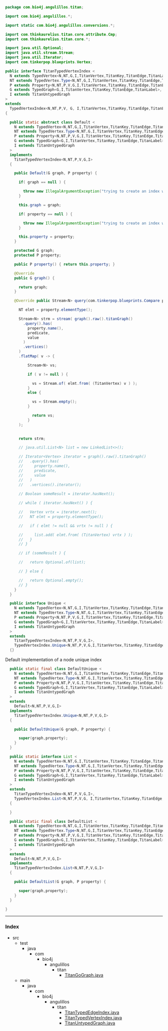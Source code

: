
```java
package com.bio4j.angulillos.titan;

import com.bio4j.angulillos.*;

import static com.bio4j.angulillos.conversions.*;

import com.thinkaurelius.titan.core.attribute.Cmp;
import com.thinkaurelius.titan.core.*;

import java.util.Optional;
import java.util.stream.Stream;
import java.util.Iterator;
import com.tinkerpop.blueprints.Vertex;

public interface TitanTypedVertexIndex <
  N extends TypedVertex<N,NT,G,I,TitanVertex,TitanKey,TitanEdge,TitanLabel>,
  NT extends TypedVertex.Type<N,NT,G,I,TitanVertex,TitanKey,TitanEdge,TitanLabel>,
  P extends Property<N,NT,P,V,G,I,TitanVertex,TitanKey,TitanEdge,TitanLabel>, V,
  G extends TypedGraph<G,I,TitanVertex,TitanKey,TitanEdge,TitanLabel>,
  I extends TitanUntypedGraph
> 
extends 
  TypedVertexIndex<N,NT,P,V, G, I,TitanVertex,TitanKey,TitanEdge,TitanLabel>
{

  public static abstract class Default <
    N extends TypedVertex<N,NT,G,I,TitanVertex,TitanKey,TitanEdge,TitanLabel>,
    NT extends TypedVertex.Type<N,NT,G,I,TitanVertex,TitanKey,TitanEdge,TitanLabel>,
    P extends Property<N,NT,P,V,G,I,TitanVertex,TitanKey,TitanEdge,TitanLabel>, V,
    G extends TypedGraph<G,I,TitanVertex,TitanKey,TitanEdge,TitanLabel>,
    I extends TitanUntypedGraph
  > 
  implements 
    TitanTypedVertexIndex<N,NT,P,V,G,I>
  {

    public Default(G graph, P property) {

      if( graph == null ) {

        throw new IllegalArgumentException("trying to create an index with a null graph");
      }

      this.graph = graph;

      if( property == null ) {

        throw new IllegalArgumentException("trying to create an index with a null property");
      }

      this.property = property;
    }

    protected G graph;
    protected P property;

    public P property() { return this.property; }

    @Override
    public G graph() {

      return graph;
    }

    @Override public Stream<N> query(com.tinkerpop.blueprints.Compare predicate, V value) {

      NT elmt = property.elementType();

      Stream<N> strm = stream( graph().raw().titanGraph()
        .query().has(
          property.name(),
          predicate,
          value
        )
        .vertices()
      )
      .flatMap( v -> {

          Stream<N> vs;

          if ( v != null ) {

            vs = Stream.of( elmt.from( (TitanVertex) v ) );
          }
          else {

            vs = Stream.empty();
          }

            return vs;
          }
      );
          

      return strm;

      // java.util.List<N> list = new LinkedList<>();

      // Iterator<Vertex> iterator = graph().raw().titanGraph()
      //   .query().has(
      //     property.name(),
      //     predicate,
      //     value
      //   )
      //   .vertices().iterator();
      
      // Boolean someResult = iterator.hasNext();

      // while ( iterator.hasNext() ) {

      //   Vertex vrtx = iterator.next();
      //   NT elmt = property.elementType();

      //   if ( elmt != null && vrtx != null ) {

      //     list.add( elmt.from( (TitanVertex) vrtx ) );
      //   }
      // }

      // if (someResult ) {

      //   return Optional.of(list);

      // } else {

      //   return Optional.empty();
      // }
    }
  }

  public interface Unique <
    N extends TypedVertex<N,NT,G,I,TitanVertex,TitanKey,TitanEdge,TitanLabel>,
    NT extends TypedVertex.Type<N,NT,G,I,TitanVertex,TitanKey,TitanEdge,TitanLabel>,
    P extends Property<N,NT,P,V,G,I,TitanVertex,TitanKey,TitanEdge,TitanLabel>, V,
    G extends TypedGraph<G,I,TitanVertex,TitanKey,TitanEdge,TitanLabel>,
    I extends TitanUntypedGraph
  > 
  extends
    TitanTypedVertexIndex<N,NT,P,V,G,I>,
    TypedVertexIndex.Unique<N,NT,P,V,G,I,TitanVertex,TitanKey,TitanEdge,TitanLabel>
  {}
```

Default implementation of a node unique index

```java
  public static final class DefaultUnique <
    N extends TypedVertex<N,NT,G,I,TitanVertex,TitanKey,TitanEdge,TitanLabel>,
    NT extends TypedVertex.Type<N,NT,G,I,TitanVertex,TitanKey,TitanEdge,TitanLabel>,
    P extends Property<N,NT,P,V,G,I,TitanVertex,TitanKey,TitanEdge,TitanLabel>, V,
    G extends TypedGraph<G,I,TitanVertex,TitanKey,TitanEdge,TitanLabel>,
    I extends TitanUntypedGraph
  > 
  extends
    Default<N,NT,P,V,G,I> 
  implements 
    TitanTypedVertexIndex.Unique<N,NT,P,V,G,I> 
  {

    public DefaultUnique(G graph, P property) {

      super(graph,property);
    }
  }

  public static interface List <
    N extends TypedVertex<N,NT,G,I,TitanVertex,TitanKey,TitanEdge,TitanLabel>,
    NT extends TypedVertex.Type<N,NT,G,I,TitanVertex,TitanKey,TitanEdge,TitanLabel>,
    P extends Property<N,NT,P,V,G,I,TitanVertex,TitanKey,TitanEdge,TitanLabel>, V,
    G extends TypedGraph<G,I,TitanVertex,TitanKey,TitanEdge,TitanLabel>,
    I extends TitanUntypedGraph
  > 
  extends
    TitanTypedVertexIndex<N,NT,P,V,G,I>,
    TypedVertexIndex.List<N,NT,P,V,G, I,TitanVertex,TitanKey,TitanEdge,TitanLabel>
  {

  }

  public static final class DefaultList <
    N extends TypedVertex<N,NT,G,I,TitanVertex,TitanKey,TitanEdge,TitanLabel>,
    NT extends TypedVertex.Type<N,NT,G,I,TitanVertex,TitanKey,TitanEdge,TitanLabel>,
    P extends Property<N,NT,P,V,G,I,TitanVertex,TitanKey,TitanEdge,TitanLabel>, V,
    G extends TypedGraph<G,I,TitanVertex,TitanKey,TitanEdge,TitanLabel>,
    I extends TitanUntypedGraph
  > 
  extends
    Default<N,NT,P,V,G,I>
  implements 
    TitanTypedVertexIndex.List<N,NT,P,V,G,I> 
  {

    public DefaultList(G graph, P property) {

      super(graph,property);
    }
  }

}
```


------

### Index

+ src
  + test
    + java
      + com
        + bio4j
          + angulillos
            + titan
              + [TitanGoGraph.java][test/java/com/bio4j/angulillos/titan/TitanGoGraph.java]
  + main
    + java
      + com
        + bio4j
          + angulillos
            + titan
              + [TitanTypedEdgeIndex.java][main/java/com/bio4j/angulillos/titan/TitanTypedEdgeIndex.java]
              + [TitanTypedVertexIndex.java][main/java/com/bio4j/angulillos/titan/TitanTypedVertexIndex.java]
              + [TitanUntypedGraph.java][main/java/com/bio4j/angulillos/titan/TitanUntypedGraph.java]

[test/java/com/bio4j/angulillos/titan/TitanGoGraph.java]: ../../../../../../test/java/com/bio4j/angulillos/titan/TitanGoGraph.java.md
[main/java/com/bio4j/angulillos/titan/TitanTypedEdgeIndex.java]: TitanTypedEdgeIndex.java.md
[main/java/com/bio4j/angulillos/titan/TitanTypedVertexIndex.java]: TitanTypedVertexIndex.java.md
[main/java/com/bio4j/angulillos/titan/TitanUntypedGraph.java]: TitanUntypedGraph.java.md